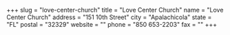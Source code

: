 +++
slug = "love-center-church"
title = "Love Center Church"
name = "Love Center Church"
address = "151 10th Street"
city = "Apalachicola"
state = "FL"
postal = "32329"
website = ""
phone = "850 653-2203"
fax = ""
+++
